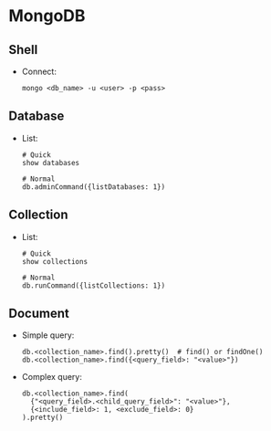 # MongoDB

## Shell

- Connect:

  ```shell
  mongo <db_name> -u <user> -p <pass>
  ```

## Database

- List:

  ```
  # Quick
  show databases

  # Normal
  db.adminCommand({listDatabases: 1})
  ```

## Collection

- List:

  ```
  # Quick
  show collections

  # Normal
  db.runCommand({listCollections: 1})
  ```

## Document

- Simple query:

  ```
  db.<collection_name>.find().pretty()  # find() or findOne()
  db.<collection_name>.find({<query_field>: "<value>"})
  ```

- Complex query:

  ```
  db.<collection_name>.find(
  	{"<query_field>.<child_query_field>": "<value>"},
  	{<include_field>: 1, <exclude_field>: 0}
  ).pretty()
  ```
